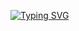 [![Typing SVG](https://readme-typing-svg.demolab.com?font=Nabla&size=48&pause=1000&color=000000&multiline=true&width=750&height=75&lines=Hi%2C+I'm+Arman+%F0%9F%91%8B%F0%9F%8F%BC)](https://git.io/typing-svg)
